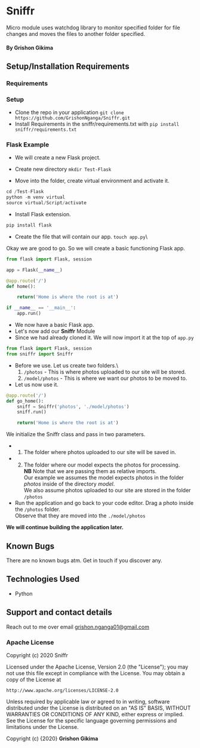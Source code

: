 # Sniffr

Micro module uses watchdog library to monitor specified folder for file changes and moves the files to another folder specified.

#### By **Grishon Gikima**


## Setup/Installation Requirements

### Requirements

### Setup
* Clone the repo in your application `git clone https://github.com/GrishonNganga/Sniffr.git`
* Install Requirements in the sniffr/requirements.txt with `pip install sniffr/requirements.txt`


### Flask Example

* We will create a new Flask project.

* Create new directory `mkdir Test-Flask`
* Move into the folder, create virtual environment and activate it.

```python 
cd /Test-Flask
python -m venv virtual
source virtual/Script/activate

```
* Install Flask extension.
```python
pip install flask
```
* Create the file that will contain our app.
`touch app.py`\

Okay we are good to go. So we will create a basic functioning Flask app.

```python
from flask import Flask, session

app = Flask(__name__)

@app.route('/')
def home():

    return('Home is where the root is at')

if __name__ == '__main__':
    app.run()

```
* We now have a basic Flask app.
* Let's now add our **Sniffr** Module
* Since we had already cloned it. We will now import it at the top of `app.py` 

```python
from flask import Flask, session
from sniffr import Sniffr

```
* Before we use. Let us create two folders.\
    1. `/photos` - This is where photos uploaded to our site will be stored.
    2. `/model/photos` - This is where we want our photos to be moved to.
* Let us now use it.

```python
@app.route('/')
def go_home():
    sniff = Sniffr('photos', './model/photos')
    sniff.run()

    return('Home is where the root is at')

```
We initialize the Sniffr class and pass in two parameters.
* 1. The folder where photos uploaded to our site will be saved in.
* 2. The folder where our model expects the photos for processing.\
**NB** Note that we are passing them as relative imports.\
Our example we assumes the model expects photos in the folder *photos* inside of the directory *model*.\
We also assume photos uploaded to our site are stored in the folder `/photos`
* Run the application and go back to your code editor. Drag a photo inside the `/photos` folder.\
Observe that they are moved into the `./model/photos`

**We will continue building the application later.**


## Known Bugs

There are no known bugs atm. Get in touch if you discover any.
## Technologies Used

* Python

## Support and contact details

Reach out to me over email grishon.nganga01@gmail.com
### Apache License

Copyright (c) 2020 Sniffr

Licensed under the Apache License, Version 2.0 (the "License");
you may not use this file except in compliance with the License.
You may obtain a copy of the License at

    http://www.apache.org/licenses/LICENSE-2.0

Unless required by applicable law or agreed to in writing, software
distributed under the License is distributed on an "AS IS" BASIS,
WITHOUT WARRANTIES OR CONDITIONS OF ANY KIND, either express or implied.
See the License for the specific language governing permissions and
limitations under the License.

Copyright (c) {2020} **Grishon Gikima**